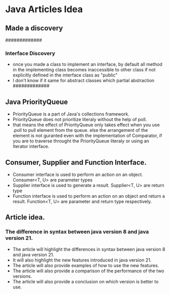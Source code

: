 # Java Articles Idea

## Made a discovery

#############
### Interface Discovery
- once you made a class to implement an interface,
by default all method in the implementing class
becomes inaccessible to other class if not
explicitly defined in the interface class
as "public"
- I don't know if it same for abstract 
classes which partial abstraction\
#############

## Java PriorityQueue
- PriorityQueue is a part of Java's collections framework.
- PriorityQueue does not prioritize literaly without the help of poll.
- that means the effect of PriorityQueue only takes effect when you use .poll to pull element from the queue. else the arrangement of the element is not guranted even with the implementation of Comparator, if you are to traverse throught the PriorityQueue literaly or using an Iterator interface. 

## Consumer, Supplier and Function Interface.
- Consumer interface is used to perform an action on an object.
Consumer<T, U> are parameter types
- Supplier interface is used to generate a result.
Supplier<T, U> are return type
- Function interface is used to perform an action on an object and return a result.
Function<T, U> are parameter and return type respectively.

## Article idea.
### The difference in syntax between java version 8 and java version 21.
- The article will highlight the differences in syntax between java version 8 and java version 21.
- It will also highlight the new features introduced in java version 21.
- The article will also provide examples of how to use the new features.
- The article will also provide a comparison of the performance of the two versions.
- The article will also provide a conclusion on which version is better to use.
